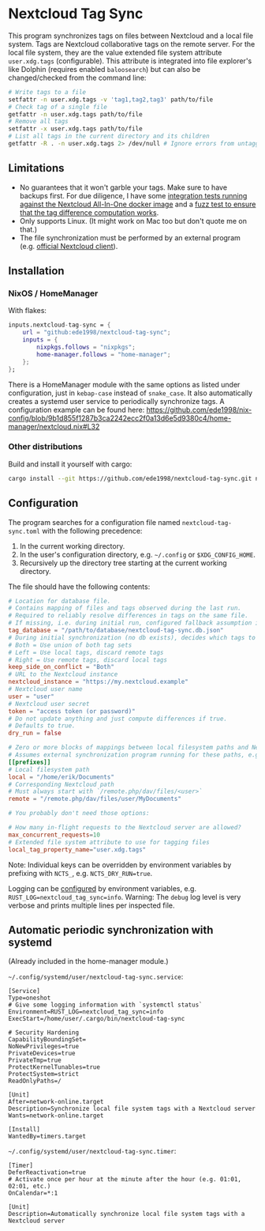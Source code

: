 # Nextcloud Tag Sync

This program synchronizes tags on files between Nextcloud and a local file system.
Tags are Nextcloud collaborative tags on the remote server.
For the local file system, they are the value extended file system attribute `user.xdg.tags` (configurable).
This attribute is integrated into file explorer's like Dolphin (requires enabled `baloosearch`) but can also be changed/checked from the command line:

```bash
# Write tags to a file
setfattr -n user.xdg.tags -v 'tag1,tag2,tag3' path/to/file
# Check tag of a single file
getfattr -n user.xdg.tags path/to/file
# Remove all tags
setfattr -x user.xdg.tags path/to/file
# List all tags in the current directory and its children
getfattr -R . -n user.xdg.tags 2> /dev/null # Ignore errors from untagged files
```

## Limitations 

- No guarantees that it won't garble your tags. Make sure to have backups first. For due diligence, I have some [integration tests running against the Nextcloud All-In-One docker image](./tests) and a [fuzz test to ensure that the tag difference computation works](./fuzz). 
- Only supports Linux. (It might work on Mac too but don't quote me on that.)
- The file synchronization must be performed by an external program (e.g. [official Nextcloud client](https://nextcloud.com/de/features/#clients)).

## Installation

### NixOS / HomeManager

With flakes:

```nix
inputs.nextcloud-tag-sync = {
    url = "github:ede1998/nextcloud-tag-sync";
    inputs = {
        nixpkgs.follows = "nixpkgs";
        home-manager.follows = "home-manager";
    };
};
```

There is a HomeManager module with the same options as listed under configuration, just in `kebap-case` instead of `snake_case`. It also automatically creates a systemd user service to periodically synchronize tags.
A configuration example can be found here:
https://github.com/ede1998/nix-config/blob/9b1d855f1287b3ca2242ecc2f0a13d6e5d9380c4/home-manager/nextcloud.nix#L32

### Other distributions

Build and install it yourself with cargo:

```bash
cargo install --git https://github.com/ede1998/nextcloud-tag-sync.git nextcloud-tag-sync
```

## Configuration

The program searches for a configuration file named `nextcloud-tag-sync.toml` with the following precedence:

1. In the current working directory.
2. In the user's configuration directory, e.g. `~/.config` or `$XDG_CONFIG_HOME`.
3. Recursively up the directory tree starting at the current working directory.

The file should have the following contents:

```toml
# Location for database file.
# Contains mapping of files and tags observed during the last run.
# Required to reliably resolve differences in tags on the same file.
# If missing, i.e. during initial run, configured fallback assumption is used (see keep_side_on_conflict).
tag_database = "/path/to/database/nextcloud-tag-sync.db.json"
# During initial synchronization (no db exists), decides which tags to keep when the same file has a different set of tags.
# Both = Use union of both tag sets
# Left = Use local tags, discard remote tags
# Right = Use remote tags, discard local tags
keep_side_on_conflict = "Both"
# URL to the Nextcloud instance
nextcloud_instance = "https://my.nextcloud.example"
# Nextcloud user name
user = "user"
# Nextcloud user secret
token = "access token (or password)"
# Do not update anything and just compute differences if true.
# Defaults to true.
dry_run = false

# Zero or more blocks of mappings between local filesystem paths and Nextcloud paths.
# Assumes external synchronization program running for these paths, e.g. official Nextcloud client.
[[prefixes]]
# Local filesystem path
local = "/home/erik/Documents"
# Corresponding Nextcloud path
# Must always start with `/remote.php/dav/files/<user>`
remote = "/remote.php/dav/files/user/MyDocuments"

# You probably don't need those options:

# How many in-flight requests to the Nextcloud server are allowed?
max_concurrent_requests=10
# Extended file system attribute to use for tagging files
local_tag_property_name="user.xdg.tags"
```

Note: Individual keys can be overridden by environment variables by prefixing with `NCTS_`, e.g. `NCTS_DRY_RUN=true`.

Logging can be [configured](https://docs.rs/tracing-subscriber/latest/tracing_subscriber/filter/struct.EnvFilter.html#example-syntax) by environment variables, e.g. `RUST_LOG=nextcloud_tag_sync=info`.
Warning: The `debug` log level is very verbose and prints multiple lines per inspected file.

## Automatic periodic synchronization with systemd

(Already included in the home-manager module.)

`~/.config/systemd/user/nextcloud-tag-sync.service`:

```systemd
[Service]
Type=oneshot
# Give some logging information with `systemctl status`
Environment=RUST_LOG=nextcloud_tag_sync=info
ExecStart=/home/user/.cargo/bin/nextcloud-tag-sync

# Security Hardening
CapabilityBoundingSet=
NoNewPrivileges=true
PrivateDevices=true
PrivateTmp=true
ProtectKernelTunables=true
ProtectSystem=strict
ReadOnlyPaths=/

[Unit]
After=network-online.target
Description=Synchronize local file system tags with a Nextcloud server
Wants=network-online.target

[Install]
WantedBy=timers.target
```

`~/.config/systemd/user/nextcloud-tag-sync.timer`:

```systemd
[Timer]
DeferReactivation=true
# Activate once per hour at the minute after the hour (e.g. 01:01, 02:01, etc.)
OnCalendar=*:1

[Unit]
Description=Automatically synchronize local file system tags with a Nextcloud server
```